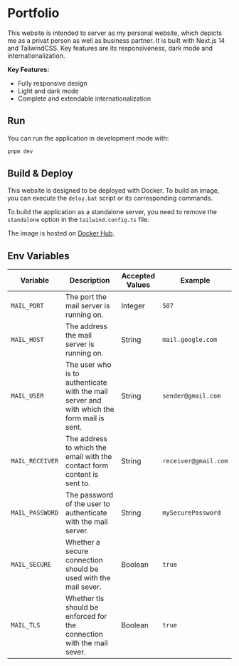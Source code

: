 # Portfolio

This website is intended to server as my personal website, which depicts
me as a privat person as well as business partner.
It is built with Next.js 14 and TailwindCSS. Key features are its
responsiveness,
dark mode and internationalization.

**Key Features:**

- Fully responsive design
- Light and dark mode
- Complete and extendable internationalization

## Run

You can run the application in development mode with:

```bash
pnpm dev
```

## Build & Deploy

This website is designed to be deployed with Docker.
To build an image, you can execute the `deloy.bat` script or its corresponding
commands.

To build the application as a standalone server, you need to remove
the `standalone`
option in the `tailwind.config.ts` file.

The image is hosted on [Docker Hub](https://hub.docker.com/r/qetz/portfolio).

## Env Variables

| **Variable**    | **Description**                                                                            | **Accepted Values** | **Example**          |
|-----------------|--------------------------------------------------------------------------------------------|---------------------|----------------------|
| `MAIL_PORT`     | The port the mail server is running on.                                                    | Integer             | `587`                |
| `MAIL_HOST`     | The address the mail server is running on.                                                 | String              | `mail.google.com`    |
| `MAIL_USER`     | The user who is to authenticate with the mail server and with which the form mail is sent. | String              | `sender@gmail.com`   |
| `MAIL_RECEIVER` | The address to which the email with the contact form content is sent to.                   | String              | `receiver@gmail.com` |
| `MAIL_PASSWORD` | The password of the user to authenticate with the mail server.                             | String              | `mySecurePassword`   |
| `MAIL_SECURE`   | Whether a secure connection should be used with the mail sever.                            | Boolean             | `true`               |
| `MAIL_TLS`      | Whether tls should be enforced for the connection with the mail sever.                     | Boolean             | `true`               |